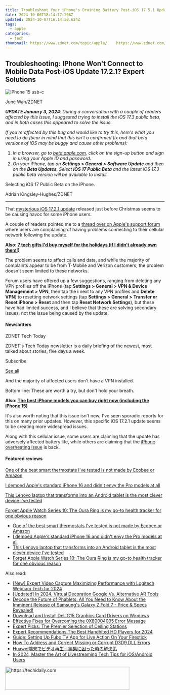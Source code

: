 ```yaml
---
title: Troubleshoot Your iPhone's Draining Battery Post-iOS 17.5.1 Update with 7 Effective Solutions
date: 2024-10-06T18:14:17.206Z
updated: 2024-10-07T16:14:30.624Z
tags:
  - apple
categories:
  - tech
thumbnail: https://www.zdnet.com/topic/apple/    https://www.zdnet.com/a/img/resize/d548f6ce2fff0447b535cf90bb88ef32af71b2be/2023/07/13/ac9c4f94-f204-4323-92fc-6c34a39b1a37/ios-17-homescreen-iphpone.jpg?width=170&height=96&fit=crop&auto=webp
---
```


## Troubleshooting: IPhone Won't Connect to Mobile Data Post-iOS Update 17.2.1? Expert Solutions

![iPhone 15 usb-c](https://www.zdnet.com/a/img/resize/0710f6327749cd796accac60105c00194e25d0df/2023/11/03/b0e2246f-eaac-4504-9751-d8aca755c3b1/dsc09826.jpg?auto=webp&width=1280)

June Wan/ZDNET

**_UPDATE January 3, 2024_**_: During a conversation with a couple of readers affected by this issue, I suggested trying to install the iOS 17.3 public beta, and in both cases this appeared to solve the issue._ 

_If you're affected by this bug and would like to try this, here's what you need to do (bear in mind that this isn't a confirmed fix and that beta versions of iOS may be buggy and cause other problems):_ 

1. _In a browser, go to_ [_beta.apple.com_](http://beta.apple.com)_, click on the sign-up button and sign in using your Apple ID and password._
2. _On your iPhone, tap on_ **_Settings > General > Software Update_** _and then on the_ **_Beta Updates_**_. Select_ **_iOS 17 Public Beta_** _and the latest iOS 17.3 public beta version will be available to install._

Selecting iOS 17 Public Beta on the iPhone.

Adrian Kingsley-Hughes/ZDNET

---

That [mysterious iOS 17.2.1 update](https://www.zdnet.com/article/what-exactly-is-in-ios-17-2-1/) released just before Christmas seems to be causing havoc for some iPhone users. 

A couple of readers pointed me to a [thread over on Apple's support forum](https://discussions.apple.com/thread/255360058?sortBy=best&page=1) where users are complaining of having problems connecting to their cellular network following the update. 

**Also: [7 tech gifts I'd buy myself for the holidays (if I didn't already own them!)](https://www.zdnet.com/home-and-office/7-tech-gifts-id-buy-myself-for-the-holidays-if-i-didnt-already-own-them/)**

The problem seems to affect calls and data, and while the majority of complaints appear to be from T-Mobile and Verizon customers, the problem doesn't seem limited to these networks. 

Forum users have offered up a few suggestions, ranging from deleting any VPN profiles off the iPhone (tap **Settings > General > VPN & Device Management > VPN**, then tap the **i** next to any VPN profiles and **Delete VPN**) to resetting network settings (tap **Settings > General > Transfer or Reset iPhone > Reset** and then tap **Reset Network Settings**), but these have had limited success, and I believe that these are solving secondary issues, not the issue being caused by the update. 

#### Newsletters

ZDNET Tech Today

ZDNET's Tech Today newsletter is a daily briefing of the newest, most talked about stories, five days a week.

 Subscribe

[See all](https://www.zdnet.com/newsletters/)

And the majority of affected users don't have a VPN installed. 

Bottom line: These are worth a try, but don't hold your breath. 

**Also: [The best iPhone models you can buy right now (including the iPhone 15)](https://www.zdnet.com/article/best-iphone/)**

It's also worth noting that this issue isn't new; I've seen sporadic reports for this on many prior updates. However, this specific iOS 17.2.1 update seems to be creating more widespread issues. 

Along with this cellular issue, some users are claiming that the update has adversely affected battery life, while others are claiming that the [iPhone overheating issue](https://www.zdnet.com/article/iphone-15-overheating-heres-what-you-should-do/) is back. 

#### Featured reviews

[One of the best smart thermostats I've tested is not made by Ecobee or Amazon](https://www.zdnet.com/article/one-of-the-best-smart-thermostats-ive-tested-is-not-made-by-ecobee-or-amazon/ "One of the best smart thermostats I've tested is not made by Ecobee or Amazon")

[I demoed Apple's standard iPhone 16 and didn't envy the Pro models at all](https://www.zdnet.com/article/why-im-recommending-the-standard-iphone-16-over-the-pro-this-year-and-im-not-alone/ "I demoed Apple's standard iPhone 16 and didn't envy the Pro models at all")

[This Lenovo laptop that transforms into an Android tablet is the most clever device I've tested](https://www.zdnet.com/article/i-tested-lenovos-windows-laptop-that-doubles-as-an-android-tablet-and-it-has-so-much-potential/ "This Lenovo laptop that transforms into an Android tablet is the most clever device I've tested")

[Forget Apple Watch Series 10: The Oura Ring is my go-to health tracker for one obvious reason](https://www.zdnet.com/article/forget-apple-watch-series-10-the-oura-ring-is-my-go-to-health-tracker-for-one-obvious-reason/ "Forget Apple Watch Series 10: The Oura Ring is my go-to health tracker for one obvious reason")

* [One of the best smart thermostats I've tested is not made by Ecobee or Amazon](https://www.zdnet.com/article/one-of-the-best-smart-thermostats-ive-tested-is-not-made-by-ecobee-or-amazon/ "One of the best smart thermostats I've tested is not made by Ecobee or Amazon")
* [I demoed Apple's standard iPhone 16 and didn't envy the Pro models at all](https://www.zdnet.com/article/why-im-recommending-the-standard-iphone-16-over-the-pro-this-year-and-im-not-alone/ "I demoed Apple's standard iPhone 16 and didn't envy the Pro models at all")
* [This Lenovo laptop that transforms into an Android tablet is the most clever device I've tested](https://www.zdnet.com/article/i-tested-lenovos-windows-laptop-that-doubles-as-an-android-tablet-and-it-has-so-much-potential/ "This Lenovo laptop that transforms into an Android tablet is the most clever device I've tested")
* [Forget Apple Watch Series 10: The Oura Ring is my go-to health tracker for one obvious reason](https://www.zdnet.com/article/forget-apple-watch-series-10-the-oura-ring-is-my-go-to-health-tracker-for-one-obvious-reason/ "Forget Apple Watch Series 10: The Oura Ring is my go-to health tracker for one obvious reason")

<ins class="adsbygoogle"
     style="display:block"
     data-ad-format="autorelaxed"
     data-ad-client="ca-pub-7571918770474297"
     data-ad-slot="1223367746"></ins>

<ins class="adsbygoogle"
     style="display:block"
     data-ad-client="ca-pub-7571918770474297"
     data-ad-slot="8358498916"
     data-ad-format="auto"
     data-full-width-responsive="true"></ins>

<span class="atpl-alsoreadstyle">Also read:</span>
<div><ul>
<li><a href="https://screen-capture.techidaily.com/new-expert-video-capture-maximizing-performance-with-logitech-webcam-tech-for-2024/"><u>[New] Expert Video Capture Maximizing Performance with Logitech Webcam Tech for 2024</u></a></li>
<li><a href="https://article-helps.techidaily.com/updated-in-2024-virtual-decoration-google-vs-alternative-ar-tools/"><u>[Updated] In 2024, Virtual Decoration Google Vs. Alternative AR Tools</u></a></li>
<li><a href="https://tech-renaissance.techidaily.com/decode-the-future-of-phablets-all-you-need-to-know-about-the-imminent-release-of-samsungs-galaxy-z-fold-7-price-and-specs-revealed/"><u>Decode the Future of Phablets: All You Need to Know About the Imminent Release of Samsung's Galaxy Z Fold 7 - Price & Specs Revealed!</u></a></li>
<li><a href="https://hardware-help.techidaily.com/download-and-install-dell-g15-graphics-card-drivers-on-windows/"><u>Download and Install Dell G15 Graphics Card Drivers on Windows</u></a></li>
<li><a href="https://tech-renaissance.techidaily.com/effective-fixes-for-overcoming-the-0x80004005-error-message/"><u>Effective Fixes for Overcoming the 0X80004005 Error Message</u></a></li>
<li><a href="https://tech-renaissance.techidaily.com/expert-picks-the-premier-selection-of-ceiling-stations/"><u>Expert Picks: The Premier Selection of Ceiling Stations</u></a></li>
<li><a href="https://some-knowledge.techidaily.com/expert-recommendations-the-best-handhited-hd-players-for-2024/"><u>Expert Recommendations The Best Handhited HD Players for 2024</u></a></li>
<li><a href="https://tech-renaissance.techidaily.com/guide-setting-up-fubo-tv-app-for-live-action-on-your-firestick/"><u>Guide: Setting Up Fubo TV App for Live Action On Your Firestick</u></a></li>
<li><a href="https://tech-renaissance.techidaily.com/how-to-address-and-correct-missing-or-corrupt-d3d9dll-errors/"><u>How To Address and Correct Missing or Corrupt D3D9.DLL Errors</u></a></li>
<li><a href="https://tech-haven.techidaily.com/1726030451248-huawei/"><u>Huawei端末でビデオ再生・編集に困った時の解決策</u></a></li>
<li><a href="https://facebook-clips.techidaily.com/in-2024-master-the-art-of-livestreaming-tech-tips-for-iosandroid-users/"><u>In 2024, Master the Art of Livestreaming Tech Tips for iOS/Android Users</u></a></li>
</ul></div>

<!-- affiliate ads begin -->
<a href="https://aligracehair.sjv.io/c/5597632/2135417/19272" target="_top" id="2135417">
  <img src="//a.impactradius-go.com/display-ad/19272-2135417" border="0" alt="https://techidaily.com" width="392" height="72"/>
</a>
<img height="0" width="0" src="https://aligracehair.sjv.io/i/5597632/2135417/19272" style="position:absolute;visibility:hidden;" border="0" />
<!-- affiliate ads end -->

